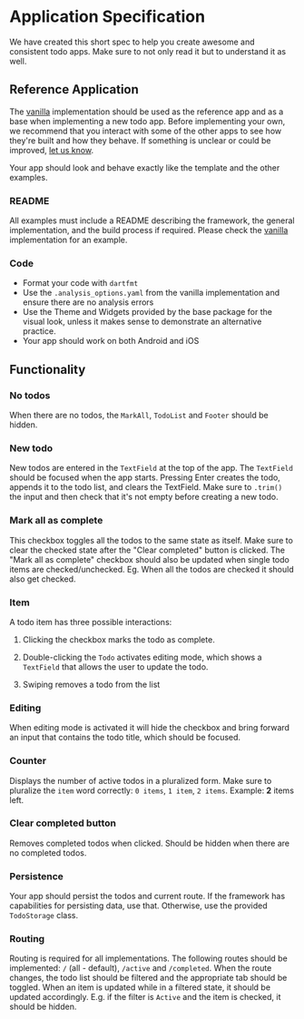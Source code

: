# Application Specification

We have created this short spec to help you create awesome and consistent todo apps. Make sure to not only read it but to understand it as well.

## Reference Application

The [vanilla](https://gitlab.com/brianegan/flutter_mvc/example/vanilla/) implementation should be used as the reference app and as a base when implementing a new todo app. Before implementing your own, we recommend that you interact with some of the other apps to see how they're built and how they behave. If something is unclear or could be improved, [let us know](https://gitlab.com/brianegan/flutter_mvc/issues).

Your app should look and behave exactly like the template and the other examples.

### README

All examples must include a README describing the framework, the general implementation, and the build process if required. Please check the [vanilla](https://gitlab.com/brianegan/flutter_mvc/example/vanilla/) implementation for an example.

### Code

- Format your code with `dartfmt`
- Use the `.analysis_options.yaml` from the vanilla implementation and ensure there are no analysis errors
- Use the Theme and Widgets provided by the base package for the visual look, unless it makes sense to demonstrate an alternative practice.
- Your app should work on both Android and iOS 

## Functionality

### No todos

When there are no todos, the `MarkAll`, `TodoList` and `Footer` should be hidden.

### New todo

New todos are entered in the `TextField` at the top of the app. The `TextField` should be focused when the app starts. Pressing Enter creates the todo, appends it to the todo list, and clears the TextField. Make sure to `.trim()` the input and then check that it's not empty before creating a new todo.

### Mark all as complete

This checkbox toggles all the todos to the same state as itself. Make sure to clear the checked state after the "Clear completed" button is clicked. The "Mark all as complete" checkbox should also be updated when single todo items are checked/unchecked. Eg. When all the todos are checked it should also get checked.

### Item

A todo item has three possible interactions:

1. Clicking the checkbox marks the todo as complete.

2. Double-clicking the `Todo` activates editing mode, which shows a `TextField` that allows the user to update the todo.

3. Swiping removes a todo from the list

### Editing

When editing mode is activated it will hide the checkbox and bring forward an input that contains the todo title, which should be focused.

### Counter

Displays the number of active todos in a pluralized form. Make sure to pluralize the `item` word correctly: `0 items`, `1 item`, `2 items`. Example: **2** items left.

### Clear completed button

Removes completed todos when clicked. Should be hidden when there are no completed todos.

### Persistence

Your app should persist the todos and current route. If the framework has capabilities for persisting data, use that. Otherwise, use the provided `TodoStorage` class.

### Routing

Routing is required for all implementations. The following routes should be implemented: `/` (all - default), `/active` and `/completed`. When the route changes, the todo list should be filtered and the appropriate tab should be toggled. When an item is updated while in a filtered state, it should be updated accordingly. E.g. if the filter is `Active` and the item is checked, it should be hidden.